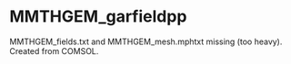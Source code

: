 # MMTHGEM_garfieldpp

MMTHGEM_fields.txt and MMTHGEM_mesh.mphtxt missing (too heavy). Created from COMSOL.
